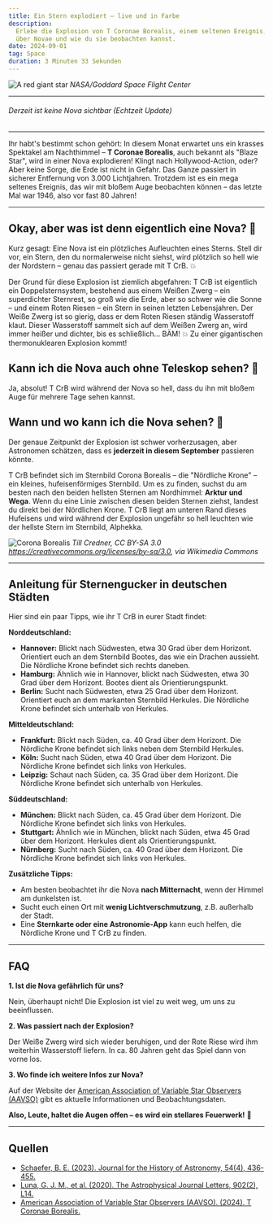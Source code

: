 ```yaml
---
title: Ein Stern explodiert – live und in Farbe
description:
  Erlebe die Explosion von T Coronae Borealis, einem seltenen Ereignis, das mit bloßem Auge sichtbar ist. Lerne mehr
  über Novae und wie du sie beobachten kannst.
date: 2024-09-01
tag: Space
duration: 3 Minuten 33 Sekunden
---
```


![A red giant star](/images/a-red-giant-star.webp) _NASA/Goddard Space Flight Center_

---

###### Derzeit ist keine Nova sichtbar (Echtzeit Update)

---

Ihr habt's bestimmt schon gehört: In diesem Monat erwartet uns ein krasses Spektakel am Nachthimmel – **T Coronae
Borealis**, auch bekannt als "Blaze Star", wird in einer Nova explodieren! Klingt nach Hollywood-Action, oder? Aber
keine Sorge, die Erde ist nicht in Gefahr. Das Ganze passiert in sicherer Entfernung von 3.000 Lichtjahren. Trotzdem ist
es ein mega seltenes Ereignis, das wir mit bloßem Auge beobachten können – das letzte Mal war 1946, also vor fast 80
Jahren!

---

## Okay, aber was ist denn eigentlich eine Nova? 🤔

Kurz gesagt: Eine Nova ist ein plötzliches Aufleuchten eines Sterns. Stell dir vor, ein Stern, den du normalerweise
nicht siehst, wird plötzlich so hell wie der Nordstern – genau das passiert gerade mit T CrB. 💥

Der Grund für diese Explosion ist ziemlich abgefahren: T CrB ist eigentlich ein Doppelsternsystem, bestehend aus einem
Weißen Zwerg – ein superdichter Sternrest, so groß wie die Erde, aber so schwer wie die Sonne – und einem Roten Riesen –
ein Stern in seinen letzten Lebensjahren. Der Weiße Zwerg ist so gierig, dass er dem Roten Riesen ständig Wasserstoff
klaut. Dieser Wasserstoff sammelt sich auf dem Weißen Zwerg an, wird immer heißer und dichter, bis es schließlich… BÄM!
💥 Zu einer gigantischen thermonuklearen Explosion kommt!

## Kann ich die Nova auch ohne Teleskop sehen? 👀

Ja, absolut! T CrB wird während der Nova so hell, dass du ihn mit bloßem Auge für mehrere Tage sehen kannst.

## Wann und wo kann ich die Nova sehen? 🔭

Der genaue Zeitpunkt der Explosion ist schwer vorherzusagen, aber Astronomen schätzen, dass es **jederzeit in diesem
September** passieren könnte.

T CrB befindet sich im Sternbild Corona Borealis – die "Nördliche Krone" – ein kleines, hufeisenförmiges Sternbild. Um
es zu finden, suchst du am besten nach den beiden hellsten Sternen am Nordhimmel: **Arktur und Wega**. Wenn du eine
Linie zwischen diesen beiden Sternen ziehst, landest du direkt bei der Nördlichen Krone. T CrB liegt am unteren Rand
dieses Hufeisens und wird während der Explosion ungefähr so hell leuchten wie der hellste Stern im Sternbild, Alphekka.

![Corona Borealis](/images/CoronaBorealisCC.jpg) _Till Credner, CC BY-SA 3.0
<https://creativecommons.org/licenses/by-sa/3.0>, via Wikimedia Commons_

---

## Anleitung für Sternengucker in deutschen Städten

Hier sind ein paar Tipps, wie ihr T CrB in eurer Stadt findet:

**Norddeutschland:**

- **Hannover:** Blickt nach Südwesten, etwa 30 Grad über dem Horizont. Orientiert euch an dem Sternbild Bootes, das wie
  ein Drachen aussieht. Die Nördliche Krone befindet sich rechts daneben.
- **Hamburg:** Ähnlich wie in Hannover, blickt nach Südwesten, etwa 30 Grad über dem Horizont. Bootes dient als
  Orientierungspunkt.
- **Berlin:** Sucht nach Südwesten, etwa 25 Grad über dem Horizont. Orientiert euch an dem markanten Sternbild Herkules.
  Die Nördliche Krone befindet sich unterhalb von Herkules.

**Mitteldeutschland:**

- **Frankfurt:** Blickt nach Süden, ca. 40 Grad über dem Horizont. Die Nördliche Krone befindet sich links neben dem
  Sternbild Herkules.
- **Köln:** Sucht nach Süden, etwa 40 Grad über dem Horizont. Die Nördliche Krone befindet sich links von Herkules.
- **Leipzig:** Schaut nach Süden, ca. 35 Grad über dem Horizont. Die Nördliche Krone befindet sich unterhalb von
  Herkules.

**Süddeutschland:**

- **München:** Blickt nach Süden, ca. 45 Grad über dem Horizont. Die Nördliche Krone befindet sich links von Herkules.
- **Stuttgart:** Ähnlich wie in München, blickt nach Süden, etwa 45 Grad über dem Horizont. Herkules dient als
  Orientierungspunkt.
- **Nürnberg:** Sucht nach Süden, ca. 40 Grad über dem Horizont. Die Nördliche Krone befindet sich links von Herkules.

**Zusätzliche Tipps:**

- Am besten beobachtet ihr die Nova **nach Mitternacht**, wenn der Himmel am dunkelsten ist.
- Sucht euch einen Ort mit **wenig Lichtverschmutzung**, z.B. außerhalb der Stadt.
- Eine **Sternkarte oder eine Astronomie-App** kann euch helfen, die Nördliche Krone und T CrB zu finden.

---

## FAQ

**1. Ist die Nova gefährlich für uns?**

Nein, überhaupt nicht! Die Explosion ist viel zu weit weg, um uns zu beeinflussen.

**2. Was passiert nach der Explosion?**

Der Weiße Zwerg wird sich wieder beruhigen, und der Rote Riese wird ihm weiterhin Wasserstoff liefern. In ca. 80 Jahren
geht das Spiel dann von vorne los.

**3. Wo finde ich weitere Infos zur Nova?**

Auf der Website der [American Association of Variable Star Observers (AAVSO)](https://www.aavso.org/) gibt es aktuelle
Informationen und Beobachtungsdaten.

**Also, Leute, haltet die Augen offen – es wird ein stellares Feuerwerk!** 🤩

---

## Quellen

- [Schaefer, B. E. (2023). Journal for the History of Astronomy, 54(4), 436-455.](https://doi.org/10.1177/00218286231200492)
- [Luna, G. J. M., et al. (2020). The Astrophysical Journal Letters, 902(2), L14.](https://iopscience.iop.org/article/10.3847/2041-8213/abbb2c)
- [American Association of Variable Star Observers (AAVSO). (2024). T Coronae Borealis.](https://www.aavso.org/vsx/index.php?view=detail.top&oid=24116)
